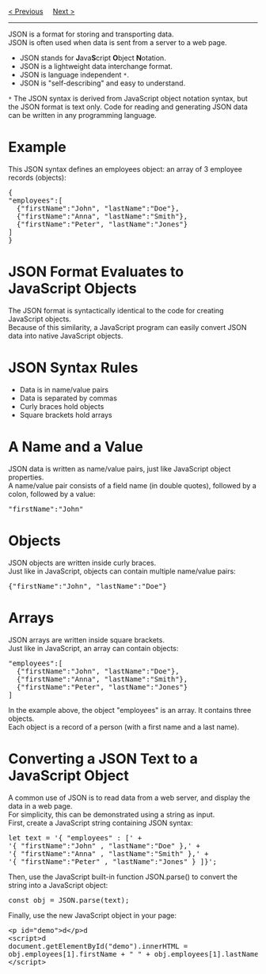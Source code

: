 <a href="https://bledy-guides.repl.co/#json">&lt; Previous</a>
&nbsp;&nbsp;&nbsp;
<a href="/JS/JSON/Introduction.md">Next &gt;</a>
<hr>
JSON is a format for storing and transporting data.
<br>
JSON is often used when data is sent from a server to a web page.
<ul>
  <li>JSON stands for <b>J</b>ava<b>S</b>cript <b>O</b>bject <b>N</b>otation.</li>
  <li>JSON is a lightweight data interchange format.</li>
  <li>JSON is language independent <code>*</code>.</li>
  <li>JSON is "self-describing" and easy to understand.</li>
</ul>
<code>*</code> The JSON syntax is derived from JavaScript object notation syntax, but the JSON format is text only. Code for reading and generating JSON data can be written in any programming language.
<h1>Example</h1>
This JSON syntax defines an employees object: an array of 3 employee records (objects):
<pre>
{
"employees":[
  {"firstName":"John", "lastName":"Doe"},
  {"firstName":"Anna", "lastName":"Smith"},
  {"firstName":"Peter", "lastName":"Jones"}
]
}
</pre>
<h1>JSON Format Evaluates to JavaScript Objects</h1>
The JSON format is syntactically identical to the code for creating JavaScript objects.
<br>
Because of this similarity, a JavaScript program can easily convert JSON data into native JavaScript objects.
<h1>JSON Syntax Rules</h1>
<ul>
  <li>Data is in name/value pairs</li>
  <li>Data is separated by commas</li>
  <li>Curly braces hold objects</li>
  <li>Square brackets hold arrays</li>
</ul>
<h1>A Name and a Value</h1>
JSON data is written as name/value pairs, just like JavaScript object properties.
<br>
A name/value pair consists of a field name (in double quotes), followed by a colon, followed by a value:
<pre>"firstName":"John"</pre>
<h1>Objects</h1>
JSON objects are written inside curly braces.
<br>
Just like in JavaScript, objects can contain multiple name/value pairs:
<pre>{"firstName":"John", "lastName":"Doe"}</pre>
<h1>Arrays</h1>
JSON arrays are written inside square brackets.
<br>
Just like in JavaScript, an array can contain objects:
<pre>
"employees":[
  {"firstName":"John", "lastName":"Doe"},
  {"firstName":"Anna", "lastName":"Smith"},
  {"firstName":"Peter", "lastName":"Jones"}
]
</pre>
In the example above, the object "employees" is an array. It contains three objects.
<br>
Each object is a record of a person (with a first name and a last name).
<h1>Converting a JSON Text to a JavaScript Object</h1>
A common use of JSON is to read data from a web server, and display the data in a web page.
<br>
For simplicity, this can be demonstrated using a string as input.
<br>
First, create a JavaScript string containing JSON syntax:
<pre>
let text = '{ "employees" : [' +
'{ "firstName":"John" , "lastName":"Doe" },' +
'{ "firstName":"Anna" , "lastName":"Smith" },' +
'{ "firstName":"Peter" , "lastName":"Jones" } ]}';
</pre>
Then, use the JavaScript built-in function JSON.parse() to convert the string into a JavaScript object:
<pre>const obj = JSON.parse(text);</pre>
Finally, use the new JavaScript object in your page:
<pre>
&lt;p id="demo"&gt;d&lt;/p&gt;d
&lt;script&gt;d
document.getElementById("demo").innerHTML =
obj.employees[1].firstName + " " + obj.employees[1].lastName;
&lt;/script&gt;
</pre>

